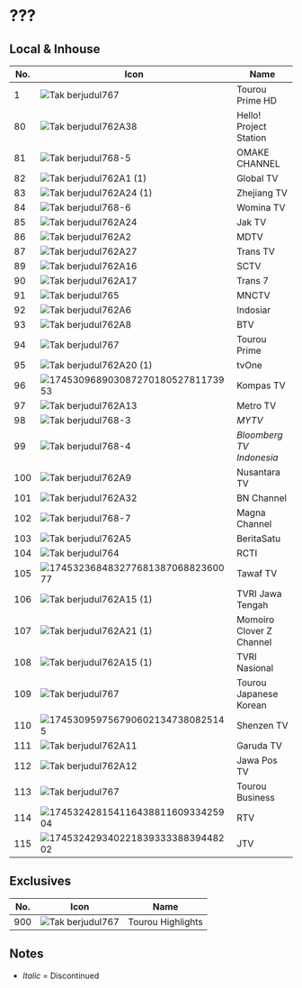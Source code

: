 # ???
## Local & Inhouse
No. | Icon | Name
-- | -- | --
1 | ![Tak berjudul767](https://github.com/user-attachments/assets/fcf37cd4-b560-407a-b1ed-1bf076c69a07) | Tourou Prime HD
80 | ![Tak berjudul762A38](https://github.com/user-attachments/assets/fd5051e3-e6e9-4535-9dcf-022661c00b3f) | Hello! Project Station
81 | ![Tak berjudul768-5](https://github.com/user-attachments/assets/12340ebe-f851-4091-a184-0f94c9ac2fee) | OMAKE CHANNEL
82 | ![Tak berjudul762A1 (1)](https://github.com/user-attachments/assets/76c3f031-4d58-4c0f-af1f-380e9ea0d4b8) | Global TV
83 | ![Tak berjudul762A24 (1)](https://github.com/user-attachments/assets/c5030504-97fd-4fd0-a3dc-c45e5369dc7b) | Zhejiang TV
84 | ![Tak berjudul768-6](https://github.com/user-attachments/assets/73a21437-4fb3-412d-babb-d12ff8db8e83) | Womina TV
85 | ![Tak berjudul762A24](https://github.com/user-attachments/assets/4fac5977-f05c-439a-9821-0ea004b95fe6) | Jak TV
86 | ![Tak berjudul762A2](https://github.com/user-attachments/assets/fb4e5a95-b5bf-4ee6-b313-4546525d7d97) | MDTV
87 | ![Tak berjudul762A27](https://github.com/user-attachments/assets/943b4efa-9d01-41ac-b134-b020e875c22e) | Trans TV
89 | ![Tak berjudul762A16](https://github.com/user-attachments/assets/e95f56ec-7b71-4838-a8fc-e0aeed29c8c3) | SCTV
90 | ![Tak berjudul762A17](https://github.com/user-attachments/assets/b29a9b5c-f0b4-4089-9f75-4f40ee06e6a7) | Trans 7
91 | ![Tak berjudul765](https://github.com/user-attachments/assets/e5e341b4-6340-4ff5-b55c-8f459f71064f) | MNCTV
92 | ![Tak berjudul762A6](https://github.com/user-attachments/assets/d2ad7665-9e16-4674-b24f-3235cfa928e5) | Indosiar
93 | ![Tak berjudul762A8](https://github.com/user-attachments/assets/2bf3160f-b4b5-4931-b31c-6e0b6d6139bd) | BTV
94 | ![Tak berjudul767](https://github.com/user-attachments/assets/fcf37cd4-b560-407a-b1ed-1bf076c69a07) | Tourou Prime
95 | ![Tak berjudul762A20 (1)](https://github.com/user-attachments/assets/a3618fb8-55d9-41ae-ab18-6f8062365681) | tvOne
96 | ![17453096890308727018052781173953](https://github.com/user-attachments/assets/85449655-cb02-4057-94e2-2ef621a03441) | Kompas TV
97 | ![Tak berjudul762A13](https://github.com/user-attachments/assets/e2454165-42f6-4638-8736-7d687a6e9370) | Metro TV
98 | ![Tak berjudul768-3](https://github.com/user-attachments/assets/7e7b955e-27dc-409d-9b5e-7394a3619f73) | _MYTV_
99 | ![Tak berjudul768-4](https://github.com/user-attachments/assets/d5bb957e-0a1b-4345-8684-4c5e636b5791) | _Bloomberg TV Indonesia_
100 | ![Tak berjudul762A9](https://github.com/user-attachments/assets/79a18848-b545-48de-a1d9-7b9c46a3ac00) | Nusantara TV
101 | ![Tak berjudul762A32](https://github.com/user-attachments/assets/cc984d68-e393-4c1b-9d5a-d24298b19627) | BN Channel
102 | ![Tak berjudul768-7](https://github.com/user-attachments/assets/c5cccb01-b08b-4c33-b20d-7971ab6cf879) | Magna Channel
103 | ![Tak berjudul762A5](https://github.com/user-attachments/assets/41ff65ce-7cf9-4268-8abd-2b261096c0f0) | BeritaSatu
104 | ![Tak berjudul764](https://github.com/user-attachments/assets/69f095d1-767e-43cf-944c-d041cb797d35) | RCTI
105 | ![17453236848327768138706882360077](https://github.com/user-attachments/assets/22f69f5c-5504-41e8-a71e-6c799c7616f7) | Tawaf TV
106 | ![Tak berjudul762A15 (1)](https://github.com/user-attachments/assets/38e27a2f-f565-4805-985e-63a85dcaf2d7) | TVRI Jawa Tengah
107 | ![Tak berjudul762A21 (1)](https://github.com/user-attachments/assets/48f650b4-f0ab-4f06-817f-f3f1445f8abc) | Momoiro Clover Z Channel
108 | ![Tak berjudul762A15 (1)](https://github.com/user-attachments/assets/38e27a2f-f565-4805-985e-63a85dcaf2d7) | TVRI Nasional
109 | ![Tak berjudul767](https://github.com/user-attachments/assets/fcf37cd4-b560-407a-b1ed-1bf076c69a07) | Tourou Japanese Korean
110 | ![1745309597567906021347380825145](https://github.com/user-attachments/assets/ea0e72ce-630f-44dd-b850-6a9962131734) | Shenzen TV
111 | ![Tak berjudul762A11](https://github.com/user-attachments/assets/9311a821-c4d7-4296-b6fe-accdfa37c81d) | Garuda TV
112 | ![Tak berjudul762A12](https://github.com/user-attachments/assets/212549e8-a15a-4db4-993f-447c155b7a22) | Jawa Pos TV
113 | ![Tak berjudul767](https://github.com/user-attachments/assets/fcf37cd4-b560-407a-b1ed-1bf076c69a07) | Tourou Business
114 | ![17453242815411643881160933425904](https://github.com/user-attachments/assets/8bb92d10-4144-4025-aee5-d5d0e53a2709) | RTV
115 | ![17453242934022183933338839448202](https://github.com/user-attachments/assets/aab12495-041a-4368-9bdd-0f18ec5c1630) | JTV
## Exclusives
No. | Icon | Name
-- | -- | --
900 | ![Tak berjudul767](https://github.com/user-attachments/assets/fcf37cd4-b560-407a-b1ed-1bf076c69a07) | Tourou Highlights
## Notes
* _Italic_ = Discontinued
